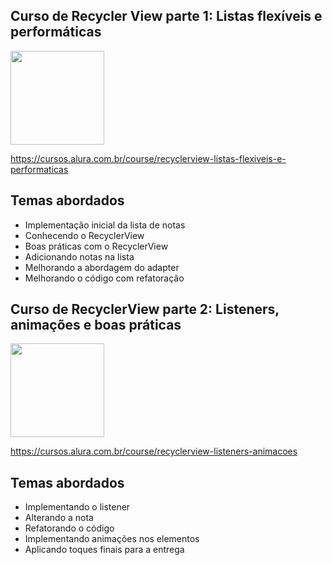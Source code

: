 Curso de Recycler View parte 1: Listas flexíveis e performáticas
---------
<img src="https://www.alura.com.br/assets/api/cursos/recyclerview-listas-flexiveis-e-performaticas.svg" data-canonical-src="https://www.alura.com.br/assets/api/cursos/recyclerview-listas-flexiveis-e-performaticas.svg" width="150" height="150" />

https://cursos.alura.com.br/course/recyclerview-listas-flexiveis-e-performaticas

## Temas abordados
* Implementação inicial da lista de notas
* Conhecendo o RecyclerView
* Boas práticas com o RecyclerView
* Adicionando notas na lista
* Melhorando a abordagem do adapter
* Melhorando o código com refatoração


Curso de RecyclerView parte 2: Listeners, animações e boas práticas
---------
<img src="https://www.alura.com.br/assets/api/cursos/recyclerview-listeners-animacoes.svg" data-canonical-src="https://www.alura.com.br/assets/api/cursos/recyclerview-listeners-animacoes.svg" width="150" height="150" />

https://cursos.alura.com.br/course/recyclerview-listeners-animacoes

## Temas abordados
* Implementando o listener
* Alterando a nota
* Refatorando o código
* Implementando animações nos elementos
* Aplicando toques finais para a entrega
